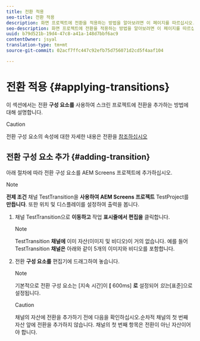 ```yaml
---
title: 전환 적용
seo-title: 전환 적용
description: 화면 프로젝트에 전환을 적용하는 방법을 알아보려면 이 페이지를 따르십시오.
seo-description: 화면 프로젝트에 전환을 적용하는 방법을 알아보려면 이 페이지를 따르십시오.
uuid: b79d521b-19d4-47c8-a41a-148d7bbf6ac9
contentOwner: jsyal
translation-type: tm+mt
source-git-commit: 02acf7ffc447c92efb75d756071d2cd5f4aaf104

---
```



# 전환 적용 {#applying-transitions}

이 섹션에서는 전환 **구성 요소를** 사용하여 스크린 프로젝트에 전환을 추가하는 방법에 대해 설명합니다.


>[!CAUTION]
>
>전환 구성 요소의 속성에 대한 자세한 내용은 전환을 [참조하십시오](adding-components-to-a-channel.md#transition)

## 전환 구성 요소 추가 {#adding-transition}

아래 절차에 따라 전환 구성 요소를 AEM Screens 프로젝트에 추가하십시오.

>[!NOTE]
>
>**전제 조건**
> 채널 TestTransition을 **사용하여 AEM Screens 프로젝트** TestProject를 **만듭니다**. 또한 위치 및 디스플레이를 설정하여 출력을 봅니다.

1. 채널 TestTransition으로 **이동하고** 작업 **표시줄에서 편집을** 클릭합니다.



   >[!NOTE]
   >
   >TestTransition **채널에** 이미 자산(이미지 및 비디오)이 거의 없습니다. 예를 들어 TestTransition **채널은** 아래와 같이 5개의 이미지와 비디오를 포함합니다.



1. 전환 **구성 요소를** 편집기에 드래그하여 놓습니다.

   > [!NOTE]
   >
   >기본적으로 전환 구성 요소는 [지속 시간]이 **[** 600ms] **로** 설정되어 *있는*[표준]으로설정됩니다.


   >[!CAUTION]
   >
   >채널의 자산에 전환을 추가하기 전에 다음을 확인하십시오.순차적 채널의 첫 번째 자산 앞에 전환을 추가하지 않습니다. 채널의 첫 번째 항목은 전환이 아닌 자산이어야 합니다.
